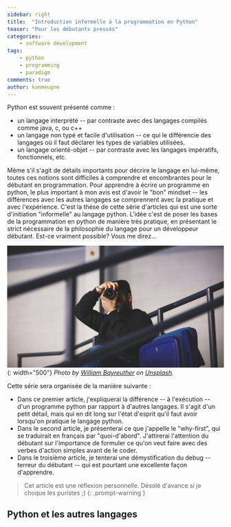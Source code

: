 ```yaml
---
sidebar: right
title:  "Introduction informelle à la programmation en Python"
teaser: "Pour les débutants pressés"
categories:
    - software development
tags:
    - python
    - programming
    - paradigm
comments: true
author: kanmeugne
---
```


Python est souvent présenté comme :
- un langage interprété -- par contraste avec des langages compilés comme java, c, ou c++
- un langage non typé et facile d'utilisation -- ce qui le différencie des langages où il faut déclarer les types de variables utilisées.
- un langage orienté-objet -- par contraste avec les langages impératifs, fonctionnels, etc.

Même s'il s'agit de détails importants pour décrire le langage en lui-même, toutes ces notions sont difficiles à comprendre et encombrantes pour le débutant en programmation. Pour apprendre à écrire un programme en python, le plus important à mon avis est d'avoir le "bon" mindset -- les différences avec les autres langages se comprennent avec la pratique et avec l'expérience. C'est la thèse de cette série d'articles qui est une sorte d'initiation "informelle" au langage python. L'idée c'est de poser les bases de la programmation en python de manière très pratique, en présentant le strict nécessaire de la philosophie du langage pour un développeur débutant. Est-ce vraiment possible? Vous me direz...

![Setting up environment 2](/images/william-bayreuther-1ZWQnCVJkm8-unsplash.jpg){: width="500"}
_Photo by [William Bayreuther](https://unsplash.com/@wbayreuther?utm_source=unsplash&utm_medium=referral&utm_content=creditCopyText) on [Unsplash](https://unsplash.com/?utm_source=unsplash&amp;utm_medium=referral&amp;utm_content=creditCopyText)._


Cette série sera organisée de la manière suivante : 
- Dans ce premier article, j'expliquerai la différence -- à l'exécution -- d'un programme python par rapport à d'autres langages. Il s'agit d'un petit détail, mais qui en dit long sur l'état d'esprit qu'il faut avoir lorsqu'on pratique le langage python.
- Dans le second article, je présenterai ce que j'appelle le "why-first", qui se traduirait en français par "quoi-d'abord". J'attirerai l'attention du débutant sur l'importance de formuler ce qu'on veut faire avec des verbes d'action simples avant de le coder. 
- Dans le troisième article, je tenterai une démystification du debug -- terreur du débutant -- qui est pourtant une excellente façon d'apprendre.

> Cet article est une réflexion personnelle. Désolé d'avance si je choque les puristes ;)
{: .prompt-warning }

## Python et les autres langages



